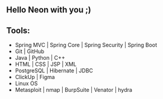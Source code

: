 ## Hello Neon with you ;)

## Tools:
- Spring MVC | Spring Core | Spring Security | Spring Boot
- Git | GitHub
- Java | Python | C++
- HTML | CSS | JSP | XML
- PostgreSQL | Hibernate | JDBC
- ClickUp | Figma
- Linux OS 
- Metasploit | nmap | BurpSuite | Venator | hydra
